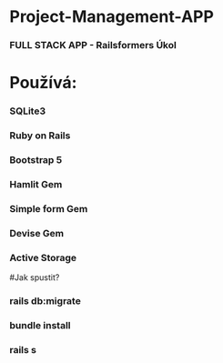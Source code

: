 # Project-Management-APP
### FULL STACK APP - Railsformers Úkol


# Používá:
### SQLite3
### Ruby on Rails
### Bootstrap 5
### Hamlit Gem
### Simple form Gem
### Devise Gem
### Active Storage

#Jak spustit?
### rails db:migrate
### bundle install
### rails s
